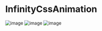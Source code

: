 # InfinityCssAnimation
![image](https://user-images.githubusercontent.com/66878884/163685695-b7f3a0b8-6bfe-4c5a-974b-322895132ea5.png)
![image](https://user-images.githubusercontent.com/66878884/163685696-d8d3c35d-7ccb-4d86-b90b-6ff7d2bf38a8.png)
![image](https://user-images.githubusercontent.com/66878884/163685697-3a9621e0-692c-414d-becd-bc46b368d398.png)
